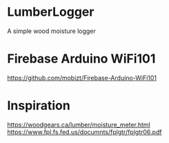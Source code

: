 # LumberLogger
A simple wood moisture logger

# Firebase Arduino WiFi101
https://github.com/mobizt/Firebase-Arduino-WiFi101

# Inspiration
https://woodgears.ca/lumber/moisture_meter.html
https://www.fpl.fs.fed.us/documnts/fplgtr/fplgtr06.pdf

